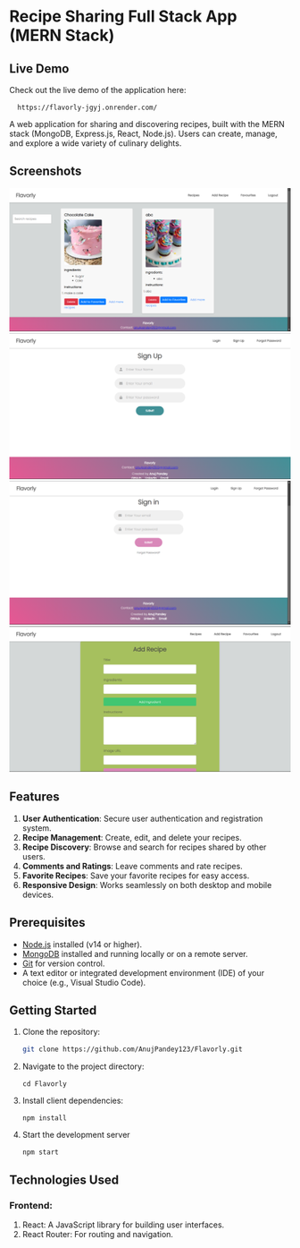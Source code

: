 # Recipe Sharing Full Stack App (MERN Stack)
## Live Demo

Check out the live demo of the application here:

      https://flavorly-jgyj.onrender.com/


A web application for sharing and discovering recipes, built with the MERN stack (MongoDB, Express.js, React, Node.js). Users can create, manage, and explore a wide variety of culinary delights.

## Screenshots

![Screenshot1](./home.png)
![Screenshot2](./register.png)
![Screenshot3](./login.png)
![Screenshot4](./addrecipe.png)

## Features

1. **User Authentication**: Secure user authentication and registration system.
2. **Recipe Management**: Create, edit, and delete your recipes.
3. **Recipe Discovery**: Browse and search for recipes shared by other users.
4. **Comments and Ratings**: Leave comments and rate recipes.
5. **Favorite Recipes**: Save your favorite recipes for easy access.
6. **Responsive Design**: Works seamlessly on both desktop and mobile devices.

## Prerequisites

- [Node.js](https://nodejs.org/) installed (v14 or higher).
- [MongoDB](https://www.mongodb.com/) installed and running locally or on a remote server.
- [Git](https://git-scm.com/) for version control.
- A text editor or integrated development environment (IDE) of your choice (e.g., Visual Studio Code).

## Getting Started

1. Clone the repository:

   ```bash
   git clone https://github.com/AnujPandey123/Flavorly.git
2. Navigate to the project directory:

       cd Flavorly   


4. Install client dependencies:

       npm install 


5. Start the development server

       npm start

## Technologies Used
  ### Frontend:
  
  1. React: A JavaScript library for building user interfaces.
  2. React Router: For routing and navigation.

  
